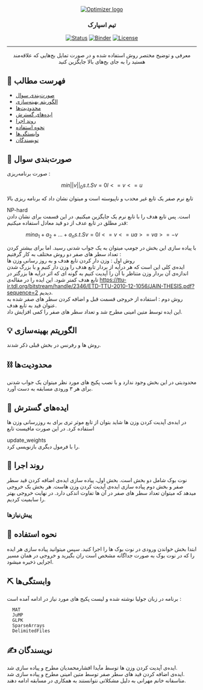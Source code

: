 <p align="center">
  <a href="" rel="noopener">
 <img src="http://optimizer.math.sharif.edu/wp-content/uploads/2021/02/optimizer.png" alt="Optimizer logo"></a>
</p>
<h3 align="center">تیم اسپارک</h3>

<div align="center">

  [![Status](https://img.shields.io/badge/status-active-success.svg)]() 
  [![Binder](https://mybinder.org/badge_logo.svg)](https://mybinder.org/v2/gh/mtefagh/demos/HEAD)
  [![License](https://img.shields.io/badge/license-GPL-blue.svg)](https://github.com/mtefagh/demos/blob/master/LICENSE)

</div>

---

<p align="center"> معرفی و توضیح مختصر روش استفاده شده و در صورت تمایل بج‌هایی که علاقه‌مند هستید را به جای بج‌های بالا جایگزین کنید
    <br> 
</p>

## 📝 فهرست مطالب
- [صورت‌بندی سوال](#problem_statement)
- [الگوریتم بهینه‌سازی](#idea)
- [محدودیت‌ها](#limitations)
- [ایده‌های گسترش](#future_scope)
- [روند اجرا](#getting_started)
- [نحوه استفاده](#usage)
- [وابستگی‌ها](#tech_stack)
- [نویسندگان](#authors)

## 🧐 صورت‌بندی سوال <a name = "problem_statement"></a>
صورت برنامه‌ریزی :
  
  ```math
  min  ||v||_0
  s.t.  Sv=0
        l <= v <= u
  ```
تابع نرم صفر یک تابع غیر محدب و ناپیوسته است و میتوان نشان داد که برنامه ریزی بالا 
<div>NP-hard</div>
است. پس تابع هدف را با تابع نرم یک جایگزین میکنیم. در این قسمت برای نشان دادن قدر مطلق در تابع عدف از دو قید معادل استفاده میکنیم:

 ```math
  min  a_1 + a_2 + ... + a_n
  s.t.  Sv=0
        l <= v <= u
        a >= v
        a >= -v
  ```
  
 با پیاده سازی این بخش در جومپ میتوان به یک جواب شدنی رسید. اما برای بیشتر کردن تعداد سطر های صفر دو روش مختلف به کار گرفتیم :
 </br>
 روش اول : وزن دار کردن تابع هدف و به روز رسانی وزن ها
 </br>
 ایده‌ی کلی این است که هر درآیه از بردار تابع هدف را وزن دار کنیم و با بزرگ شدن اندازه‌ی آن بردار وزن متناظر با آن را آپدیت کنیم به گونه ای که اثر درآیه ها بزرگتر در تابع هدف کمتر شود. این ایده را در مقاله‌ی 
 <a href="url">https://ttu-ir.tdl.org/bitstream/handle/2346/ETD-TTU-2010-12-1056/JAIN-THESIS.pdf?sequence=2</a>
دیدیم.
</br>
روش دوم :
استفاده از خروجی قسمت قبل و اضافه کردن سطر های صفر شده به عنوان قید به تابع هدف.
</br>
این ایده توسط متین امینی مطرح شد و تعداد سطر های صفر را کمی افزایش داد.
  
## 💡 الگوریتم بهینه‌سازی <a name = "idea"></a>

روش ها و رفرنس در بخش قبلی ذکر شدند.


## ⛓️ محدودیت‌ها <a name = "limitations"></a>
محدودیتی در این بخش وجود ندارد و با نصب
پکیج های مورد نظر 
میتوان یک جواب شدنی برای هر ۳ ورودی مسابقه به دست آورد.

## 🚀 ایده‌های گسترش <a name = "future_scope"></a>
در ایده‌ی آپدیت کردن وزن ها شاید بتوان از تابع موثر تری برای به روزرسانی وزن ها استفاده کرد.
در این صورت مافیست تابع
<div>update_weights</div>
را با فرمول دیگری بازنویسی کرد.

## 🏁 روند اجرا <a name = "getting_started"></a>

نوت بوک شامل دو بخش است. بخش اول، پیاده سازی ایده‌ی اضافه کردن قید سطر صفر و بخش دوم پیاده سازی  ایده‌ی آپدیت کردن وزن هاست.
هر بخش یک خروجی میدهد که میتوان تعداد سطر های صفر در آن ها تفاوت اندکی دارد. در نهایت خروجی بهتر را سابمیت کردیم.

### پیش‌نیازها
  

## 🎈 نحوه استفاده <a name="usage"></a>
ابتدا بخش خواندن ورودی در نوت بوک ها را اجرا کنید. سپس میتوانید پیاده سازی هر ایده را که در نوت بوک به صورت جداگانه مشخص است ران بگیرید و خروجی در همان مسیر اجرایی ذخیره میشود.


## ⛏️ وابستگی‌ها <a name = "tech_stack"></a>
  برنامه در زبان جولیا نوشته شده و لیست پکیج های مورد نیاز در ادامه آمده است :
```
  MAT
  JuMP
  GLPK
  SparseArrays
  DelimitedFiles
```

## ✍️ نویسندگان <a name = "authors"></a>
ایده‌ی آپدیت کردن وزن ها توسط مآیدا افشارمحمدیان مطرح و پیاده سازی شد.
</br>
ایده‌ی اضافه کردن قید های سطر صفر توسط متین امینی مطرح و پیاده سازی شد.
</br>
متاسفانه خانم مهرانی به دلیل مشکلاتی نتوانستند به همکاری در مسابقه ادامه دهند.
